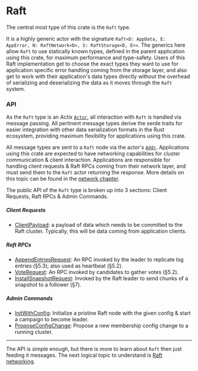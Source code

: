 Raft
====
The central most type of this crate is the `Raft` type.

It is a highly generic actor with the signature `Raft<D: AppData, E: AppError, N: RaftNetwork<D>, S: RaftStorage<D, E>>`. The generics here allow `Raft` to use statically known types, defined in the parent application using this crate, for maximum performance and type-safety. Users of this Raft implementation get to choose the exact types they want to use for application specific error handling coming from the storage layer, and also get to work with their application's data types directly without the overhead of serializing and deserializing the data as it moves through the `Raft` system.

### API
As the `Raft` type is an Actix [`Actor`](https://docs.rs/actix/latest/actix/trait.Actor.html), all interaction with `Raft` is handled via message passing. All pertinent message types derive the serde traits for easier integration with other data serialization formats in the Rust ecosystem, providing maximum flexibility for applications using this crate.

All message types are sent to a `Raft` node via the actor's [`Addr`](https://docs.rs/actix/latest/actix/struct.Addr.html). Applications using this crate are expected to have networking capabilities for cluster communication & client interaction. Applications are responsible for handling client requests & Raft RPCs coming from their network layer, and must send them to the `Raft` actor returning the response. More details on this topic can be found in the [network chapter](https://railgun-rs.github.io/actix-raft/network.html).

The public API of the `Raft` type is broken up into 3 sections: Client Requests, Raft RPCs & Admin Commands.

##### Client Requests
- [ClientPayload](https://docs.rs/actix-raft/latest/actix-raft/messages/struct.ClientPayload.html): a payload of data which needs to be committed to the Raft cluster. Typically, this will be data coming from application clients.

##### Raft RPCs
- [AppendEntriesRequest](https://docs.rs/actix-raft/latest/actix-raft/messages/struct.AppendEntriesRequest.html): An RPC invoked by the leader to replicate log entries (§5.3); also used as heartbeat (§5.2).
- [VoteRequest](https://docs.rs/actix-raft/latest/actix-raft/messages/struct.VoteRequest.html): An RPC invoked by candidates to gather votes (§5.2).
- [InstallSnapshotRequest](https://docs.rs/actix-raft/latest/actix-raft/messages/struct.InstallSnapshotRequest.html): Invoked by the Raft leader to send chunks of a snapshot to a follower (§7).

##### Admin Commands
- [InitWithConfig](https://docs.rs/actix-raft/latest/actix-raft/messages/struct.InitWithConfig.html): Initialize a pristine Raft node with the given config & start a campaign to become leader.
- [ProposeConfigChange](https://docs.rs/actix-raft/latest/actix-raft/messages/struct.ProposeConfigChange.html): Propose a new membership config change to a running cluster.

----

The API is simple enough, but there is more to learn about `Raft` then just feeding it messages. The next logical topic to understand is [Raft networking](https://railgun-rs.github.io/actix-raft/network.html).

